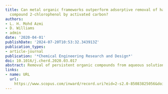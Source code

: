 ```yaml
---
title: Can metal organic frameworks outperform adsorptive removal of harmful phenolic
  compound 2-chlorophenol by activated carbon?
authors:
- L. H. Mohd Azmi
- D. Williams
- admin
date: '2020-04-01'
publishDate: '2024-07-20T10:53:32.343913Z'
publication_types:
- article-journal
publication: '*Chemical Engineering Research and Design*'
doi: 10.1016/j.cherd.2020.03.017
abstract: Removal of persistent organic compounds from aqueous solutions is generally achieved using adsorbent like activated carbon (AC) but it suffers from limited adsorption capacity due to low surface area. This paper describes a pioneering work on the adsorption of an organic pollutant, 2-chlorophenol (2-CP) by two MOFs with high surface area and water stability; MIL-101 and its amino-derivative, MIL-101-NH2. Although MOFs have higher surface area than AC, the latter was proven better having the highest equilibrium 2-CP uptake (345 mg g−1), followed by MIL-101 (121 mg g−1) and MIL-101-NH2 (84 mg g−1). Used MIL-101 could be easily regenerated multiple times by washing with ethanol and even showed improved adsorption capacity after each washing cycle. These results can open the doors to meticulous adsorbent selection for treating 2-CP-contaminated water.
links:
- name: URL
  url: 
    https://www.scopus.com/inward/record.uri?eid=2-s2.0-85083825056&doi=10.1016%2fj.cherd.2020.03.017&partnerID=40&md5=00a3e737670faeb4abe743d6d9c79c41
---
```

